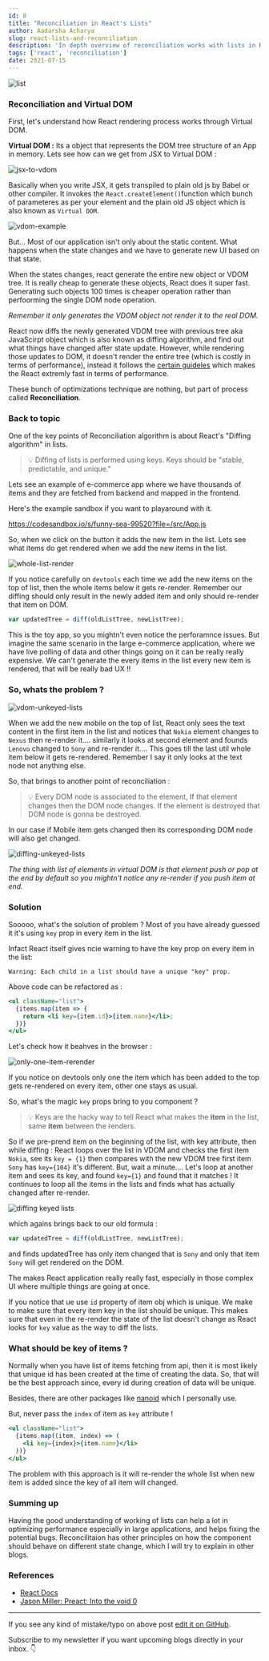 ```yaml
---
id: 8
title: "Reconciliation in React's Lists"
author: Aadarsha Acharya
slug: react-lists-and-reconciliation
description: 'In depth overview of reconciliation works with lists in React and how can we use key attribute to prevent unnecessary re-render.'
tags: ['react', 'reconciliation']
date: 2021-07-15
---
```


<img src="lists.jpeg" alt="list"/>

### Reconciliation and Virtual DOM

First, let's understand how React rendering process works through Virtual DOM.

**Virtual DOM :** Its a object that represents the DOM tree structure of an App in memory. Lets see how can we get from JSX to Virtual DOM :

<img src="jsx-to-vdom.png" alt="jsx-to-vdom"/>

Basically when you write JSX, it gets transpiled to plain old js by Babel or other compiler. It invokes the `React.createElement()`function which bunch of parameteres as per your element and the plain old JS object which is also known as `Virtual DOM`.

<img src="vdom-example.png" alt="vdom-example"/>

But...
Most of our application isn't only about the static content. What happens when the state changes and we have to generate new UI based on that state.

When the states changes, react generate the entire new object or VDOM tree. It is really cheap to generate these objects, React does it super fast. Generating such objects 100 times is cheaper operation rather than perfoorming the single DOM node operation.

_Remember it only generates the VDOM object not render it to the real DOM._

React now diffs the newly generated VDOM tree with previous tree aka JavaScirpt object which is also known as diffing algorithm, and find out what things have changed after state update. However, while rendering those updates to DOM, it doesn't render the entire tree (which is costly in terms of performance), instead it follows the [certain guideles](https://reactjs.org/docs/reconciliation.html#motivation) which makes the React extremly fast in terms of performance.

These bunch of optimizations technique are nothing, but part of process called **Reconciliation**.

### Back to topic

One of the key points of Reconciliation algorithm is about React's "Diffing algorithm" in lists.

> 💡 Diffing of lists is performed using keys. Keys should be "stable, predictable, and unique."

Lets see an example of e-commerce app where we have thousands of items and they are fetched from backend and mapped in the frontend.

Here's the example sandbox if you want to playaround with it.

https://codesandbox.io/s/funny-sea-99520?file=/src/App.js

So, when we click on the button it adds the new item in the list. Lets see what items do get rendered when we add the new items in the list.

<img src="whole-list-render.gif" alt="whole-list-render"  width="auto" height="auto"/>

If you notice carefully on `devtools` each time we add the new items on the top of list, then the whole items below it gets re-render.
Remember our diffing should only result in the newly added item and only should re-render that item on DOM.

```js
var updatedTree = diff(oldListTree, newListTree);
```

This is the toy app, so you mightn't even notice the perforamnce issues. But
imagine the same scenario in the large e-commerce application, where we have live polling of data and other things going on it can be really really expensive. We can't generate the every items in the list every new item is rendered, that will be really bad UX !!

### So, whats the problem ?

<img src="vdom-unkeyed-lists.png" alt="vdom-unkeyed-lists" />

When we add the new mobile on the top of list, React only sees the text content in the first item in the list and notices that `Nokia` element changes to `Nexus` then re-render it.... similarly it looks at second element and founds `Lenovo` changed to `Sony` and re-render it....
This goes till the last util whole item below it gets re-rendered. Remember I say it only looks at the text node not anything else.

So, that brings to another point of reconciliation :

> 💡 Every DOM node is associated to the element, If that element changes then the DOM node
> changes. If the element is destroyed that DOM node is gonna be destroyed.

In our case if Mobile item gets changed then its corresponding DOM node will also get changed.

<img src="diffing-unkeyed-lists.png" alt="diffing-unkeyed-lists"/>

_The thing with list of elements in virtual DOM is that element push or pop at the end by default so you mightn't notice any re-render if you push item at end._

### Solution

Sooooo, what's the solution of problem ? Most of you have already guessed it it's using `key`
prop in every item in the list.

Infact React itself gives ncie warning to have the key prop on every item in the list:

```
Warning: Each child in a list should have a unique "key" prop.
```

Above code can be refactored as :

```jsx
<ul className="list">
  {items.map(item => {
    return <li key={item.id}>{item.name}</li>;
  })}
</ul>
```

Let's check how it beahves in the browser :

<img src="only-one-item-rerender.gif" alt="only-one-item-rerender" />

If you notice on devtools only one the item which has been added to the top gets re-rendered on every item, other one stays as usual.

So, what's the magic `key` props bring to you component ?

> 💡 Keys are the hacky way to tell React what makes the **item** in the list, same **item** between the renders.

So if we pre-prend item on the beginning of the list, with key attribute, then while diffing : React loops over the list in VDOM and checks the first item `Nokia`, see its `key = {1}` then compares with the new VDOM tree first item `Sony` has `key={104}` it's different. But, wait a minute.... Let's loop at another item and sees its key, and found `key={1}` and found that it matches ! It continues to loop all the items in the lists and finds what has actually changed after re-render.

<img src="diffing-keyed-lists.png" alt="diffing keyed lists" />

which agains brings back to our old formula :

```js
var updatedTree = diff(oldListTree, newListTree);
```

and finds updatedTree has only item changed that is `Sony` and only that item `Sony` will get rendered on the DOM.

The makes React application really really fast, especially in those complex UI where multiple things are going at once.

If you notice that ue use `id` property of item obj which is unique. We make to make sure that every item key in the list should be unique. This makes sure that even in the re-render the state of the list doesn't change as React looks for `key` value as the way to diff the lists.

### What should be key of items ?

Normally when you have list of items fetching from api, then it is most likely that unique id has been created at the time of creating the data. So, that will be the best approach since, every id during creation of data will be unique.

Besides, there are other packages like [nanoid](https://www.npmjs.com/package/nanoid) which I personally use.

But, never pass the `index` of item as `key` attribute !

```jsx
<ul className="list">
  {items.map((item, index) => (
    <li key={index}>{item.name}</li>
  ))}
</ul>
```

The problem with this approach is it will re-render the whole list when new item is added since the key of all item will changed.

### Summing up

Having the good understanding of working of lists can help a lot in optimizing performance especially in large applications, and helps fixing the potential bugs. Reconcilitaion has other principles on how the component should behave on different state change, which I will try to explain in other blogs.

### References

- [React Docs](https://reactjs.org/docs/reconciliation.html)
- [Jason Miller: Preact: Into the void 0](https://www.youtube.com/watch?v=LY6y3HbDVmg)

<hr />

If you see any kind of mistake/typo on above post [edit it on GitHub](https://github.com/adarshaacharya/adarshaacharya.com.np/edit/master/content/posts/08-react-lists-and-reconciliation/index.md).

Subscribe to my newsletter if you want upcoming blogs directly in your inbox. 👇

